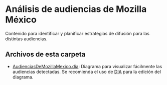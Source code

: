 # Análisis de audiencias de Mozilla México

Contenido para identificar y planificar estrategias de difusión para las distintas audiencias.

## Archivos de esta carpeta

* [AudienciasDeMozillaMexico.dia](AudienciasDeMozillaMexico.dia): Diagrama para visualizar fácilmente las audiencias detectadas. Se recomienda el uso de [DIA](http://dia-installer.de/) para la edición del diagrama.
